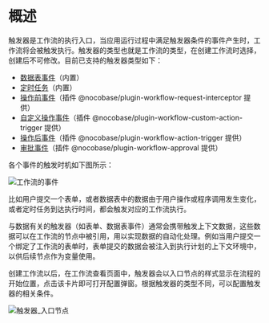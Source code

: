 # 概述

触发器是工作流的执行入口，当应用运行过程中满足触发器条件的事件产生时，工作流将会被触发执行。触发器的类型也就是工作流的类型，在创建工作流时选择，创建后不可修改。目前已支持的触发器类型如下：

- [数据表事件](../collection/index.md)（内置）
- [定时任务](../schedule/index.md)（内置）
- [操作前事件](../request-interceptor/index.md)（插件 @nocobase/plugin-workflow-request-interceptor 提供）
- [自定义操作事件](../custom-action-trigger/index.md)（插件 @nocobase/plugin-workflow-custom-action-trigger 提供）
- [操作后事件](../action-trigger/index.md)（插件 @nocobase/plugin-workflow-action-trigger 提供）
- [审批事件](../approval/index.md)（插件 @nocobase/plugin-workflow-approval 提供）

各个事件的触发时机如下图所示：

![工作流的事件](https://static-docs.nocobase.com/20240514214606.png)

比如用户提交一个表单，或者数据表中的数据由于用户操作或程序调用发生变化，或者定时任务到达执行时间，都会触发对应的工作流执行。

与数据有关的触发器（如表单、数据表事件）通常会携带触发上下文数据，这些数据可以在工作流的节点中被引用，用以实现数据的自动化处理。例如当用户提交一个绑定了工作流的表单时，表单提交的数据会被注入到执行计划的上下文环境中，以供后续节点作为变量使用。

创建工作流以后，在工作流查看页面中，触发器会以入口节点的样式显示在流程的开始位置，点击该卡片即可打开配置弹窗。根据触发器的类型不同，可以配置触发器的相关条件。

![触发器_入口节点](https://static-docs.nocobase.com/e8dc1937e41b2712b67d84d60e94b11e.png)
